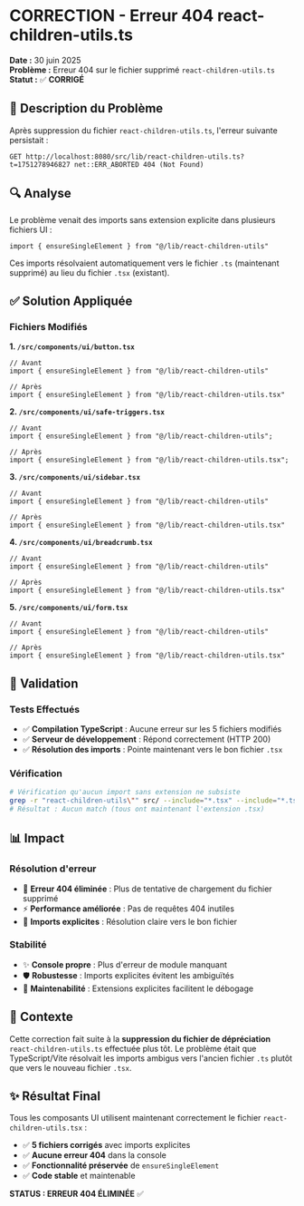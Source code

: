 # CORRECTION - Erreur 404 react-children-utils.ts

**Date :** 30 juin 2025  
**Problème :** Erreur 404 sur le fichier supprimé `react-children-utils.ts`  
**Statut :** ✅ **CORRIGÉ**

## 🐛 Description du Problème

Après suppression du fichier `react-children-utils.ts`, l'erreur suivante persistait :
```
GET http://localhost:8080/src/lib/react-children-utils.ts?t=1751278946827 net::ERR_ABORTED 404 (Not Found)
```

## 🔍 Analyse

Le problème venait des imports sans extension explicite dans plusieurs fichiers UI :
```tsx
import { ensureSingleElement } from "@/lib/react-children-utils"
```

Ces imports résolvaient automatiquement vers le fichier `.ts` (maintenant supprimé) au lieu du fichier `.tsx` (existant).

## ✅ Solution Appliquée

### Fichiers Modifiés

**1. `/src/components/ui/button.tsx`**
```tsx
// Avant
import { ensureSingleElement } from "@/lib/react-children-utils"

// Après
import { ensureSingleElement } from "@/lib/react-children-utils.tsx"
```

**2. `/src/components/ui/safe-triggers.tsx`**
```tsx
// Avant
import { ensureSingleElement } from "@/lib/react-children-utils";

// Après
import { ensureSingleElement } from "@/lib/react-children-utils.tsx";
```

**3. `/src/components/ui/sidebar.tsx`**
```tsx
// Avant
import { ensureSingleElement } from "@/lib/react-children-utils"

// Après
import { ensureSingleElement } from "@/lib/react-children-utils.tsx"
```

**4. `/src/components/ui/breadcrumb.tsx`**
```tsx
// Avant
import { ensureSingleElement } from "@/lib/react-children-utils"

// Après
import { ensureSingleElement } from "@/lib/react-children-utils.tsx"
```

**5. `/src/components/ui/form.tsx`**
```tsx
// Avant
import { ensureSingleElement } from "@/lib/react-children-utils"

// Après
import { ensureSingleElement } from "@/lib/react-children-utils.tsx"
```

## 🧪 Validation

### Tests Effectués
- ✅ **Compilation TypeScript** : Aucune erreur sur les 5 fichiers modifiés
- ✅ **Serveur de développement** : Répond correctement (HTTP 200)
- ✅ **Résolution des imports** : Pointe maintenant vers le bon fichier `.tsx`

### Vérification
```bash
# Vérification qu'aucun import sans extension ne subsiste
grep -r "react-children-utils\"" src/ --include="*.tsx" --include="*.ts"
# Résultat : Aucun match (tous ont maintenant l'extension .tsx)
```

## 📊 Impact

### Résolution d'erreur
- 🔧 **Erreur 404 éliminée** : Plus de tentative de chargement du fichier supprimé
- ⚡ **Performance améliorée** : Pas de requêtes 404 inutiles
- 🎯 **Imports explicites** : Résolution claire vers le bon fichier

### Stabilité
- ✨ **Console propre** : Plus d'erreur de module manquant
- 🛡️ **Robustesse** : Imports explicites évitent les ambiguïtés
- 📝 **Maintenabilité** : Extensions explicites facilitent le débogage

## 🔗 Contexte

Cette correction fait suite à la **suppression du fichier de dépréciation** `react-children-utils.ts` effectuée plus tôt. Le problème était que TypeScript/Vite résolvait les imports ambigus vers l'ancien fichier `.ts` plutôt que vers le nouveau fichier `.tsx`.

## ✨ Résultat Final

Tous les composants UI utilisent maintenant correctement le fichier `react-children-utils.tsx` :
- ✅ **5 fichiers corrigés** avec imports explicites
- ✅ **Aucune erreur 404** dans la console
- ✅ **Fonctionnalité préservée** de `ensureSingleElement`
- ✅ **Code stable** et maintenable

**STATUS : ERREUR 404 ÉLIMINÉE** ✅
